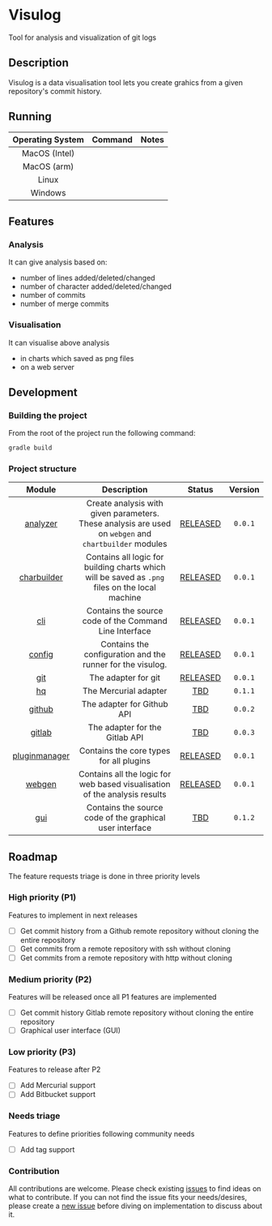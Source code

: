# Visulog

Tool for analysis and visualization of git logs

## Description

Visulog is a data visualisation tool lets you create grahics from a given repository's commit history.


## Running

| Operating System | Command | Notes |
| :----: | :----: | :----: |
| MacOS (Intel) | | |
| MacOS (arm) | | |
| Linux | | |
| Windows | |


## Features

### Analysis

It can give analysis based on:

- number of lines added/deleted/changed
- number of character added/deleted/changed
- number of commits
- number of merge commits

### Visualisation

It can visualise above analysis

- in charts which saved as png files
- on a web server

## Development

### Building the project

From the root of the project run the following command:
```bash
gradle build
```

### Project structure
| Module      | Description      | Status      | Version      |
| :-----------: | :------------: | :---------: | :----------: |
| [analyzer](./analyzer)| Create analysis with given parameters. These analysis are used on `webgen` and `chartbuilder` modules | [RELEASED] | `0.0.1` |
| [charbuilder](./chartbuilder)| Contains all logic for building charts which will be saved as `.png` files on the local machine | [RELEASED] | `0.0.1` |
| [cli](./cli)| Contains the source code of the Command Line Interface | [RELEASED] | `0.0.1` |
| [config](./config)| Contains the configuration and the runner for the visulog. | [RELEASED] | `0.0.1` |
| [git](./git)| The adapter for git | [RELEASED] | `0.0.1` |
| [hq](./hq)| The Mercurial adapter | [TBD] | `0.1.1` |
| [github](./github)| The adapter for Github API | [TBD] | `0.0.2` |
| [gitlab](./gitlab)| The adapter for the Gitlab API | [TBD] | `0.0.3` |
| [pluginmanager](./pluginmanager)| Contains the core types for all plugins | [RELEASED] | `0.0.1` |
| [webgen](./webgen)| Contains all the logic for web based visualisation of the analysis results | [RELEASED] | `0.0.1` |
| [gui](./gui) | Contains the source code of the graphical user interface | [TBD] | `0.1.2` |

## Roadmap

The feature requests triage is done in three priority levels

### High priority (P1)
Features to implement in next releases

- [ ] Get commit history from a Github remote repository without cloning the entire repository
- [ ] Get commits from a remote repository with ssh without cloning
- [ ] Get commits from a remote repository with http without cloning

### Medium priority (P2)
Features will be released once all P1 features are implemented

- [ ] Get commit history Gitlab remote repository without cloning the entire repository
- [ ] Graphical user interface (GUI)

### Low priority (P3)
Features to release after P2

- [ ] Add Mercurial support
- [ ] Add Bitbucket support

### Needs triage

Features to define priorities following community needs

- [ ] Add tag support

### Contribution

All contributions are welcome. Please check existing [issues] to find ideas on what to contribute.
If you can not find the issue fits your needs/desires, please create a [new issue] before diving on implementation to discuss about it.


[new issue]: https://github.com/Makepad-fr/visulog/issues/new
[issues]: https://github.com/Makepad-fr/visulog/issues
[RELEASED]: https://github.com/Makepad-fr/releases
[TBD]: ##roadmap

